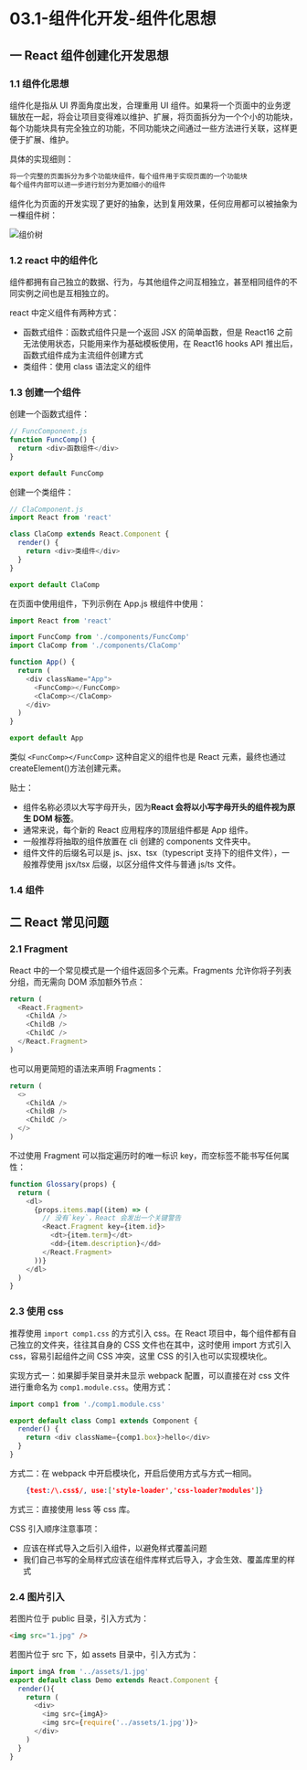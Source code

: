 # 03.1-组件化开发-组件化思想

## 一 React 组件创建化开发思想

### 1.1 组件化思想

组件化是指从 UI 界面角度出发，合理重用 UI 组件。如果将一个页面中的业务逻辑放在一起，将会让项目变得难以维护、扩展，将页面拆分为一个个小的功能块，每个功能块具有完全独立的功能，不同功能块之间通过一些方法进行关联，这样更便于扩展、维护。

具体的实现细则：

```txt
将一个完整的页面拆分为多个功能块组件，每个组件用于实现页面的一个功能块
每个组件内部可以进一步进行划分为更加细小的组件
```

组件化为页面的开发实现了更好的抽象，达到复用效果，任何应用都可以被抽象为一棵组件树：

![组价树](../images/mvvm/vue-02.png)

### 1.2 react 中的组件化

组件都拥有自己独立的数据、行为，与其他组件之间互相独立，甚至相同组件的不同实例之间也是互相独立的。

react 中定义组件有两种方式：

- 函数式组件：函数式组件只是一个返回 JSX 的简单函数，但是 React16 之前无法使用状态，只能用来作为基础模板使用，在 React16 hooks API 推出后，函数式组件成为主流组件创建方式
- 类组件：使用 class 语法定义的组件

### 1.3 创建一个组件

创建一个函数式组件：

```js
// FuncComponent.js
function FuncComp() {
  return <div>函数组件</div>
}

export default FuncComp
```

创建一个类组件：

```js
// ClaComponent.js
import React from 'react'

class ClaComp extends React.Component {
  render() {
    return <div>类组件</div>
  }
}

export default ClaComp
```

在页面中使用组件，下列示例在 App.js 根组件中使用：

```js
import React from 'react'

import FuncComp from './components/FuncComp'
import ClaComp from './components/ClaComp'

function App() {
  return (
    <div className="App">
      <FuncComp></FuncComp>
      <ClaComp></ClaComp>
    </div>
  )
}

export default App
```

类似 `<FuncComp></FuncComp>` 这种自定义的组件也是 React 元素，最终也通过 createElement()方法创建元素。

贴士：

- 组件名称必须以大写字母开头，因为**React 会将以小写字母开头的组件视为原生 DOM 标签**。
- 通常来说，每个新的 React 应用程序的顶层组件都是 App 组件。
- 一般推荐将抽取的组件放置在 cli 创建的 components 文件夹中。
- 组件文件的后缀名可以是 js、jsx、tsx（typescript 支持下的组件文件），一般推荐使用 jsx/tsx 后缀，以区分组件文件与普通 js/ts 文件。

### 1.4 组件

## 二 React 常见问题

### 2.1 Fragment

React 中的一个常见模式是一个组件返回多个元素。Fragments 允许你将子列表分组，而无需向 DOM 添加额外节点：

```js
return (
  <React.Fragment>
    <ChildA />
    <ChildB />
    <ChildC />
  </React.Fragment>
)
```

也可以用更简短的语法来声明 Fragments：

```js
return (
  <>
    <ChildA />
    <ChildB />
    <ChildC />
  </>
)
```

不过使用 Fragment 可以指定遍历时的唯一标识 key，而空标签不能书写任何属性：

```js
function Glossary(props) {
  return (
    <dl>
      {props.items.map((item) => (
        // 没有`key`，React 会发出一个关键警告
        <React.Fragment key={item.id}>
          <dt>{item.term}</dt>
          <dd>{item.description}</dd>
        </React.Fragment>
      ))}
    </dl>
  )
}
```

### 2.3 使用 css

推荐使用 `import comp1.css` 的方式引入 css。在 React 项目中，每个组件都有自己独立的文件夹，往往其自身的 CSS 文件也在其中，这时使用 import 方式引入 css，容易引起组件之间 CSS 冲突，这里 CSS 的引入也可以实现模块化。

实现方式一：如果脚手架目录并未显示 webpack 配置，可以直接在对 css 文件进行重命名为 `comp1.module.css`。使用方式：

```js
import comp1 from './comp1.module.css'

export default class Comp1 extends Component {
  render() {
    return <div className={comp1.box}>hello</div>
  }
}
```

方式二：在 webpack 中开启模块化，开启后使用方式与方式一相同。

```json
    {test:/\.css$/, use:['style-loader','css-loader?modules']}
```

方式三：直接使用 less 等 css 库。

CSS 引入顺序注意事项：

- 应该在样式导入之后引入组件，以避免样式覆盖问题
- 我们自己书写的全局样式应该在组件库样式后导入，才会生效、覆盖库里的样式

### 2.4 图片引入

若图片位于 public 目录，引入方式为：

```html
<img src="1.jpg" />
```

若图片位于 src 下，如 assets 目录中，引入方式为：

```js
import imgA from '../assets/1.jpg'
export default class Demo extends React.Component {
  render(){
    return (
      <div>
        <img src={imgA}>
        <img src={require('../assets/1.jpg')}>
      </div>
    )
  }
}
```
